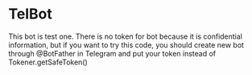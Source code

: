 # TelBot
This bot is test one. 
There is no token for bot because it is confidential information, but if you want to try this code, you should create new bot through @BotFather
in Telegram and put your token instead of Tokener.getSafeToken()

